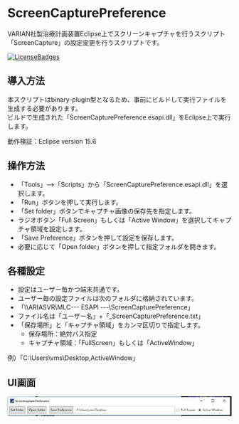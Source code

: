 # ScreenCapturePreference

VARIAN社製治療計画装置Eclipse上でスクリーンキャプチャを行うスクリプト「ScreenCapture」の設定変更を行うスクリプトです。  

[![LicenseBadges](https://badges.frapsoft.com/os/mit/mit.svg?v=102)](https://github.com/ellerbrock/open-source-badge/)  

## 導入方法

本スクリプトはbinary-plugin型となるため、事前にビルドして実行ファイルを生成する必要があります。  
ビルドで生成された「ScreenCapturePreference.esapi.dll」をEclipse上で実行します。  

動作検証：Eclipse version 15.6  

## 操作方法

- 「Tools」-->「Scripts」から「ScreenCapturePreference.esapi.dll」を選択します。
- 「Run」ボタンを押して実行します。
- 「Set folder」ボタンでキャプチャ画像の保存先を指定します。
- ラジオボタン「Full Screen」もしくは「Active Window」を選択してキャプチャ領域を設定します。
- 「Save Preference」ボタンを押して設定を保存します。
- 必要に応じて「Open folder」ボタンを押して指定フォルダを開きます。
## 各種設定
- 設定はユーザー毎かつ端末共通です。
- ユーザー毎の設定ファイルは次のフォルダに格納されています。
 - 「\\\ARIASVR\MLC\--- ESAPI ---\ScreenCapturePreference」
 - ファイル名は「ユーザー名」+「_ScreenCapturePreference.txt」
 - 「保存場所」と「キャプチャ領域」をカンマ区切りで指定します。
   - 保存場所：絶対パス指定　
   - キャプチャ領域：「FullScreen」もしくは「ActiveWindow」 
  
 例）「C:\Users\vms\Desktop,ActiveWindow」

## UI画面

![Screen capture of planCompare UI](https://github.com/tkmd94/ScreenCapturePreference/blob/master/SC.jpg)
